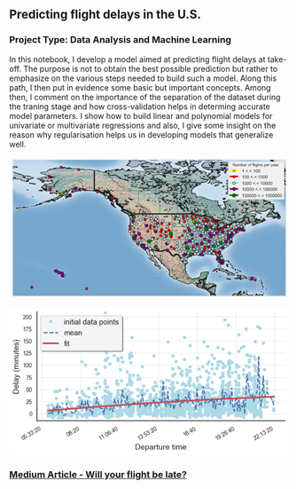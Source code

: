 ## Predicting flight delays in the U.S.
### Project Type: Data Analysis and Machine Learning

In this notebook, I develop a model aimed at predicting flight delays at take-off. The purpose is not to obtain the best possible prediction but rather to emphasize on the various steps needed to build such a model. Along this path, I then put in evidence some basic but important concepts. Among then, I comment on the importance of the separation of the dataset during the traning stage and how cross-validation helps in determing accurate model parameters. I show how to build linear and polynomial models for univariate or multivariate regressions and also, I give some insight on the reason why regularisation helps us in developing models that generalize well.

![US_map](US_map.png "US_map")

![departure_time](departure_time.png "departure_time")

### [Medium Article - Will your flight be late?](https://medium.com/analytics-vidhya/will-your-flight-be-late-36818ffe52b3?source=friends_link&sk=b12b06c3463c125b1370650e8b52bc9f) 
